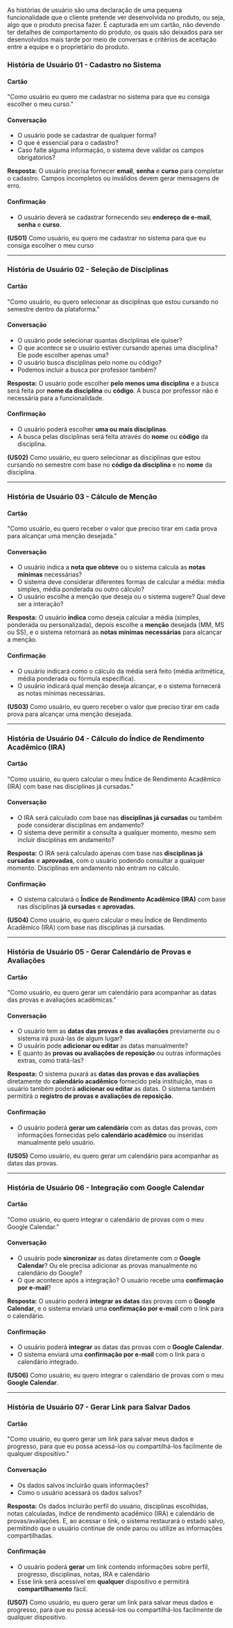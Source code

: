 As histórias de usuário são uma declaração de uma pequena funcionalidade que o cliente pretende ver desenvolvida no produto, ou seja, algo que o produto precisa fazer. É capturada em um cartão, não devendo ter detalhes de comportamento do produto, os quais são deixados para ser desenvolvidos mais tarde por meio de conversas e critérios de aceitação entre a equipe e o proprietário do produto.

### História de Usuário 01 - Cadastro no Sistema

#### Cartão

"Como usuário eu quero me cadastrar no sistema para que eu consiga escolher o meu curso."

#### Conversação

- O usuário pode se cadastrar de qualquer forma?
- O que é essencial para o cadastro?
- Caso falte alguma informação, o sistema deve validar os campos obrigatórios?

**Resposta:** O usuário precisa fornecer **email**, **senha** e **curso** para completar o cadastro. Campos incompletos ou inválidos devem gerar mensagens de erro.

#### Confirmação

- O usuário deverá se cadastrar fornecendo seu **endereço de e-mail**, **senha** e **curso**.

**(US01)** Como usuário, eu quero me cadastrar no sistema para que eu consiga escolher o meu curso

---

### História de Usuário 02 - Seleção de Disciplinas

#### Cartão

"Como usuário, eu quero selecionar as disciplinas que estou cursando no semestre dentro da plataforma."

#### Conversação

- O usuário pode selecionar quantas disciplinas ele quiser?
- O que acontece se o usuário estiver cursando apenas uma disciplina? Ele pode escolher apenas uma?
- O usuário busca disciplinas pelo nome ou código?
- Podemos incluir a busca por professor também?

**Resposta:** O usuário pode escolher **pelo menos uma disciplina** e a busca será feita por **nome da disciplina** ou **código**. A busca por professor não é necessária para a funcionalidade.

#### Confirmação

- O usuário poderá escolher **uma ou mais disciplinas**.
- A busca pelas disciplinas será feita através do **nome** ou **código** da disciplina.

**(US02)** Como usuário, eu quero selecionar as disciplinas que estou cursando no semestre com base no **código da disciplina** e no **nome** da disciplina.

---

### História de Usuário 03 - Cálculo de Menção

#### Cartão

"Como usuário, eu quero receber o valor que preciso tirar em cada prova para alcançar uma menção desejada."

#### Conversação

- O usuário indica a **nota que obteve** ou o sistema calcula as **notas mínimas** necessárias?
- O sistema deve considerar diferentes formas de calcular a média: média simples, média ponderada ou outro cálculo?
- O usuário escolhe a menção que deseja ou o sistema sugere? Qual deve ser a interação?

**Resposta:** O usuário **indica** como deseja calcular a média (simples, ponderada ou personalizada), depois escolhe a **menção** desejada (MM, MS ou SS), e o sistema retornará as **notas mínimas necessárias** para alcançar a menção.

#### Confirmação

- O usuário indicará como o cálculo da média será feito (média aritmética, média ponderada ou fórmula específica).
- O usuário indicará qual menção deseja alcançar, e o sistema fornecerá as notas mínimas necessárias.

**(US03)** Como usuário, eu quero receber o valor que preciso tirar em cada prova para alcançar uma menção desejada.

---

### História de Usuário 04 - Cálculo do Índice de Rendimento Acadêmico (IRA)

#### Cartão

"Como usuário, eu quero calcular o meu Índice de Rendimento Acadêmico (IRA) com base nas disciplinas já cursadas."

#### Conversação

- O IRA será calculado com base nas **disciplinas já cursadas** ou também pode considerar disciplinas em andamento?
- O sistema deve permitir a consulta a qualquer momento, mesmo sem incluir disciplinas em andamento?

**Resposta:** O IRA será calculado apenas com base nas **disciplinas já cursadas** e **aprovadas**, com o usuário podendo consultar a qualquer momento. Disciplinas em andamento não entram no cálculo.

#### Confirmação

- O sistema calculará o **Índice de Rendimento Acadêmico (IRA)** com base nas disciplinas **já cursadas** e **aprovadas**.

**(US04)** Como usuário, eu quero calcular o meu Índice de Rendimento Acadêmico (IRA) com base nas disciplinas já cursadas.

---

### História de Usuário 05 - Gerar Calendário de Provas e Avaliações

#### Cartão

"Como usuário, eu quero gerar um calendário para acompanhar as datas das provas e avaliações acadêmicas."

#### Conversação

- O usuário tem as **datas das provas e das avaliações** previamente ou o sistema irá puxá-las de algum lugar?
- O usuário pode **adicionar ou editar** as datas manualmente?
- E quanto às **provas ou avaliações de reposição** ou outras informações extras, como tratá-las?

**Resposta:** O sistema puxará as **datas das provas e das avaliações** diretamente do **calendário acadêmico** fornecido pela instituição, mas o usuário também poderá **adicionar ou editar** as datas. O sistema também permitirá o **registro de provas e avaliações de reposição**.

#### Confirmação

- O usuário poderá **gerar um calendário** com as datas das provas, com informações fornecidas pelo **calendário acadêmico** ou inseridas manualmente pelo usuário.

**(US05)** Como usuário, eu quero gerar um calendário para acompanhar as datas das provas.

---

### História de Usuário 06 - Integração com Google Calendar

#### Cartão

"Como usuário, eu quero integrar o calendário de provas com o meu Google Calendar."

#### Conversação

- O usuário pode **sincronizar** as datas diretamente com o **Google Calendar**? Ou ele precisa adicionar as provas manualmente no calendário do Google?
- O que acontece após a integração? O usuário recebe uma **confirmação por e-mail**?

**Resposta:** O usuário poderá **integrar as datas** das provas com o **Google Calendar**, e o sistema enviará uma **confirmação por e-mail** com o link para o calendário.

#### Confirmação

- O usuário poderá **integrar** as datas das provas com o **Google Calendar**.
- O sistema enviará uma **confirmação por e-mail** com o link para o calendário integrado.

**(US06)** Como usuário, eu quero integrar o calendário de provas com o meu **Google Calendar**.

---

### História de Usuário 07 - Gerar Link para Salvar Dados

#### Cartão

"Como usuário, eu quero gerar um link para salvar meus dados e progresso, para que eu possa acessá-los ou compartilhá-los facilmente de qualquer dispositivo."

#### Conversação 

- Os dados salvos incluirão quais informações?
- Como o usuário acessará os dados salvos?

**Resposta:**  Os dados incluirão perfil do usuário, disciplinas escolhidas, notas calculadas, índice de rendimento acadêmico (IRA) e calendário de provas/avaliações. E, ao acessar o link, o sistema restaurará o estado salvo, permitindo que o usuário continue de onde parou ou utilize as informações compartilhadas.

#### Confirmação

- O usuário poderá **gerar** um link contendo informações sobre perfil, progresso, disciplinas, notas, IRA e calendário
- Esse link será acessível em **qualquer** dispositivo e permitirá **compartilhamento** fácil.

**(US07)** Como usuário, eu quero gerar um link para salvar meus dados e progresso, para que eu possa acessá-los ou compartilhá-los facilmente de qualquer dispositivo.